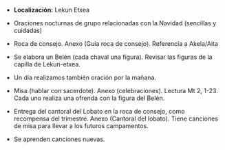 [nombre]: <> (Campamento de Navidad)
[sidebar]: <> (Campa Navidad)
[icon]: <> (fa-snowflake)
[exit]: <> (exit)

- **Localización:**  Lekun Etxea 

- Oraciones nocturnas de grupo relacionadas con la Navidad (sencillas y cuidadas)

- Roca de consejo. Anexo (Guía roca de consejo). Referencia a Akela/Aita

- Se elabora un Belén (cada chaval una figura). Revisar las figuras de la capilla de Lekun-etxea.

- Un día realizamos también oración por la mañana.

- Misa (hablar con sacerdote). Anexo (celebraciones). Lectura Mt 2, 1-23. Cada uno realiza una ofrenda con la figura del Belén.

- Entrega del cantoral del Lobato en la roca de consejo, como recompensa del trimestre. Anexo (Cantoral del lobato). Tiene canciones de misa para llevar a los futuros campamentos.

- Se aprenden canciones nuevas.